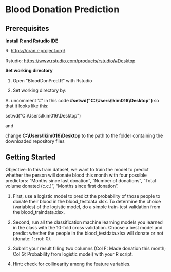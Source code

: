 # Blood Donation Prediction

## Prerequisites
**Install R and Rstudio IDE**

R: https://cran.r-project.org/

Rstudio: https://www.rstudio.com/products/rstudio/#Desktop

**Set working directory**
1. Open "BloodDonPred.R" with Rstudio

2. Set working directory by:

A. uncomment '#' in this code **#setwd("C:\Users\lkim016\Desktop")** so that it looks like this:

setwd("C:\Users\lkim016\Desktop")

and

change **C:\Users\lkim016\Desktop** to the path to the folder containing the downloaded repository files

## Getting Started
Objective: In this train dataset, we want to train the model to predict whether the person will donate blood this month with four possible predictors: “Months since last donation”, “Number of donations”, “Total volume donated (c.c.)”, “Months since first donation”.

1. First, use a logistic model to predict the probability of those people to donate their blood in the blood_testdata.xlsx. To determine the choice (variables) of the logistic model, do a simple train-test validation from the blood_traindata.xlsx.

2. Second, run all the classification machine learning models you learned in the class with the 10-fold cross validation. Choose a best model and predict whether the people in the blood_testdata.xlsx will donate or not (donate: 1; not: 0).

3. Submit your result filling two columns (Col F: Made donation this month; Col G: Probability from logistic model) with your R script.

4. Hint: check for collinearity among the feature variables.


